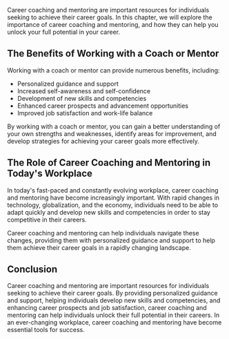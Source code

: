 
Career coaching and mentoring are important resources for individuals seeking to achieve their career goals. In this chapter, we will explore the importance of career coaching and mentoring, and how they can help you unlock your full potential in your career.

The Benefits of Working with a Coach or Mentor
----------------------------------------------

Working with a coach or mentor can provide numerous benefits, including:

* Personalized guidance and support
* Increased self-awareness and self-confidence
* Development of new skills and competencies
* Enhanced career prospects and advancement opportunities
* Improved job satisfaction and work-life balance

By working with a coach or mentor, you can gain a better understanding of your own strengths and weaknesses, identify areas for improvement, and develop strategies for achieving your career goals more effectively.

The Role of Career Coaching and Mentoring in Today's Workplace
--------------------------------------------------------------

In today's fast-paced and constantly evolving workplace, career coaching and mentoring have become increasingly important. With rapid changes in technology, globalization, and the economy, individuals need to be able to adapt quickly and develop new skills and competencies in order to stay competitive in their careers.

Career coaching and mentoring can help individuals navigate these changes, providing them with personalized guidance and support to help them achieve their career goals in a rapidly changing landscape.

Conclusion
----------

Career coaching and mentoring are important resources for individuals seeking to achieve their career goals. By providing personalized guidance and support, helping individuals develop new skills and competencies, and enhancing career prospects and job satisfaction, career coaching and mentoring can help individuals unlock their full potential in their careers. In an ever-changing workplace, career coaching and mentoring have become essential tools for success.
